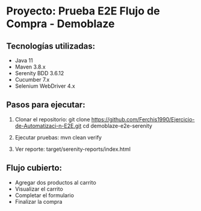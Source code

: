 # Proyecto: Prueba E2E Flujo de Compra - Demoblaze

## Tecnologías utilizadas:
- Java 11
- Maven 3.8.x
- Serenity BDD 3.6.12
- Cucumber 7.x
- Selenium WebDriver 4.x

## Pasos para ejecutar:

1. Clonar el repositorio:
   git clone https://github.com/Ferchis1990/Ejercicio-de-Automatizaci-n-E2E.git
   cd demoblaze-e2e-serenity

2. Ejecutar pruebas:
   mvn clean verify

3. Ver reporte:
   target/serenity-reports/index.html

## Flujo cubierto:
- Agregar dos productos al carrito
- Visualizar el carrito
- Completar el formulario
- Finalizar la compra
